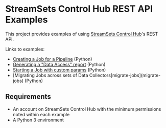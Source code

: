 # StreamSets Control Hub REST API Examples

This project provides examples of using [StreamSets Control Hub](https://streamsets.com/products/sch)'s REST API.

Links to examples:

- [Creating a Job for a Pipeline](create-job-for-pipeline) (Python)
- [Generating a "Data Access" report](data-access-report) (Python)
- [Starting a Job with custom params](start-job-with-custom-params) (Python)
- [Migrating Jobs across sets of Data Collectors]migrate-jobs](migrate-jobs) (Python)


## Requirements
- An account on StreamSets Control Hub with the minimum permissions noted within each example
- A Python 3 environment
 

